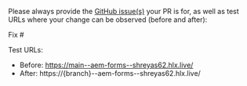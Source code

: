 Please always provide the [GitHub issue(s)](../issues) your PR is for, as well as test URLs where your change can be observed (before and after):

Fix #<gh-issue-id>

Test URLs:
- Before: https://main--aem-forms--shreyas62.hlx.live/
- After: https://{branch}--aem-forms--shreyas62.hlx.live/
